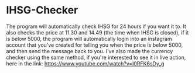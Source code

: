 # IHSG-Checker

The program will automatically check IHSG for 24 hours if you want it to. It also checks the price at 11.30 and 14.49 (the time when IHSG is closed), if it is below 5000, the program will automatically login into an instagram account that you've created for telling you when the price is below 5000, and then send the message back to you.
I've also made the currency checker using the same method, if you're interested to see it in live action, here in the link: https://www.youtube.com/watch?v=l0RFK6sDy_g
